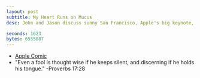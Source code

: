 ```yaml
---
layout: post
subtitle: My Heart Runs on Mucus
desc: John and Jason discuss sunny San Francisco, Apple's big keynote, buried treasure, and a pledge drive. Please make the checks payable to "The Weekly Once-a-Week".

seconds: 1623
bytes: 6555887
---
```


- [Apple Comic](http://www.breakpointcity.com/archives/2008/01/21/exotic-matter/)
- "Even a fool is thought wise if he keeps silent, and discerning if he holds his tongue." -Proverbs 17:28